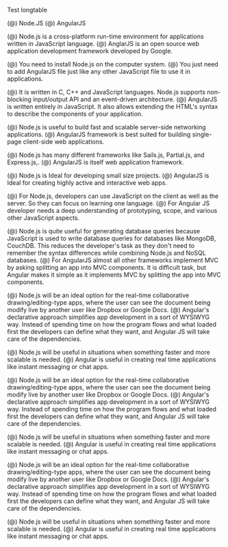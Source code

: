 Test longtable


(@) Node.JS
(@) AngularJS

(@) Node.js is a cross-platform run-time environment for applications
  written in JavaScript language.
(@) AnglarJS is an open source web application development framework
  developed by Google.

(@) You need to install Node.js on the computer system.
(@) You just need to add AngularJS file just like any other JavaScript
  file to use it in applications.

(@) It is written in C, C++ and JavaScript languages. Node.js supports
  non-blocking input/output API and an event-driven architecture.
(@) AngularJS is written entirely in JavaScript. It also allows
  extending the HTML's syntax to describe the components of your
  application.

(@) Node.js is useful to build fast and scalable server-side networking
  applications.
(@) AngularJS framework is best suited for building single-page
  client-side web applications.

(@) Node.js has many different frameworks like Sails.js, Partial.js, and
  Express.js,.
(@) AngularJS is itself web application framework.

(@) Node.js is Ideal for developing small size projects.
(@) AngularJS is Ideal for creating highly active and interactive web
  apps.

(@) For Node.js, developers can use JavaScript on the client as well as
  the server. So they can focus on learning one language.
(@) For Angular JS developer needs a deep understanding of prototyping,
  scope, and various other JavaScript aspects.

(@) Node.js is quite useful for generating database queries because
  JavaScript is used to write database queries for databases like
  MongoDB, CouchDB. This reduces the developer's task as they don't
  need to remember the syntax differences while combining Node.js and
  NoSQL databases.
(@) For AngularJS almost all other frameworks implement MVC by asking
  splitting an app into MVC components. It is difficult task, but
  Angular makes it simple as it implements MVC by splitting the app
  into MVC components.

(@) Node.js will be an ideal option for the real-time collaborative
  drawing/editing-type apps, where the user can see the document being
  modify live by another user like Dropbox or Google Docs.
(@) Angular's declarative approach simplifies app development in a sort
  of WYSIWYG way. Instead of spending time on how the program flows
  and what loaded first the developers can define what they want, and
  Angular JS will take care of the dependencies.

(@) Node.js will be useful in situations when something faster and more
  scalable is needed.
(@) Angular is useful in creating real time applications like instant
  messaging or chat apps.


(@) Node.js will be an ideal option for the real-time collaborative
  drawing/editing-type apps, where the user can see the document being
  modify live by another user like Dropbox or Google Docs.
(@) Angular's declarative approach simplifies app development in a sort
  of WYSIWYG way. Instead of spending time on how the program flows
  and what loaded first the developers can define what they want, and
  Angular JS will take care of the dependencies.

(@) Node.js will be useful in situations when something faster and more
  scalable is needed.
(@) Angular is useful in creating real time applications like instant
  messaging or chat apps.

(@) Node.js will be an ideal option for the real-time collaborative
  drawing/editing-type apps, where the user can see the document being
  modify live by another user like Dropbox or Google Docs.
(@) Angular's declarative approach simplifies app development in a sort
  of WYSIWYG way. Instead of spending time on how the program flows
  and what loaded first the developers can define what they want, and
  Angular JS will take care of the dependencies.

(@) Node.js will be useful in situations when something faster and more
  scalable is needed.
(@) Angular is useful in creating real time applications like instant
  messaging or chat apps.

